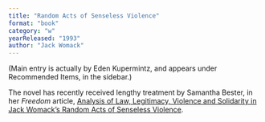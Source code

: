 ```yaml
---
title: "Random Acts of Senseless Violence"
format: "book"
category: "w"
yearReleased: "1993"
author: "Jack Womack"
---
```

(Main entry is actually by Eden Kupermintz, and appears under Recommended Items, in the sidebar.)

The novel has recently received lengthy treatment by Samantha Bester, in her _Freedom_ article, <a href="Analysis%20of%20Law,%20Legitimacy,%20Violence%20and%20Solidarity%20in%20Jack%20Womack’s%20Random%20Acts%20of%20Senseless%20Violence">
Analysis of Law, Legitimacy, Violence and Solidarity in Jack Womack’s Random Acts of Senseless Violence</a>.
